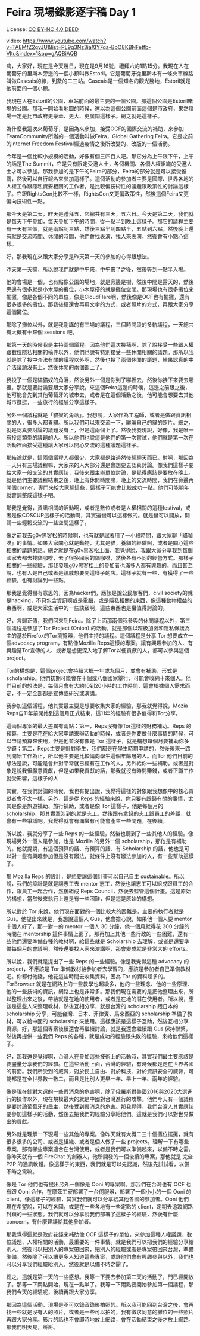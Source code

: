 # Feira 現場錄影逐字稿 Day 1

License: [CC BY-NC 4.0 DEED](https://creativecommons.org/licenses/by-nc/4.0/deed.zh-hant)

video: https://www.youtube.com/watch?v=TAEMfZ2gvJU&list=PL9q3Nz3iaXIY7qa-BpO8KBNFetfb-Vltu&index=1&pp=gAQBiAQB

嗨，大家好，現在是今天幾日，現在是9月16號，禮拜六的1點15分。我現在人在葡萄牙的里斯本旁邊的一個小鎮叫做Estoril。它是葡萄牙從里斯本有一條火車線路叫做Cascais的線，到數的二三站。Cascais是一個知名的觀光勝地，Estoril就是他前面的一個小鎮。

我現在人在Estoril的公園，車站前面的最主要的一個公園。那這個公園是Estoril賭場的公園。那我一開始看地圖的時候，還以為這個公園前面這個是市政府，果然賭場一定是比市政府更豪華、更大、更廣闊這樣子。總之就是這樣子。

為什麼我這次來葡萄牙，是因為來參加，接受OCF的國際交流的補助，來參加TeamCommunity所辦的一個活動叫做Feira，Global Gathering Feira。它是之前的Internet Freedom Festival經過疫情之後所改變的、改版的一個活動。

今年是一個比較小規模的活動，好像有個三四百人吧。那它分為上午跟下午，上午的話是The Summit，它是只有限定受邀人士，各個機關、各個人權組織的受邀人士才可以參加。那我參加的是下午的Feira的部分，Feira的部分就是可以接受推薦，然後可以自行報名來參加這樣子。這個活動的參加者主要是國際、世界各地的人權工作跟隱私資安相關的工作者，是比較偏技術性的議題跟政策性的討論這樣子。它跟RightsCon比較不一樣，RightsCon又更偏政策性，然後這個Feira又更偏向技術性一點。

那今天是第二天，昨天是禮拜五，它總共有三天，五六日。今天是第二天，我們就是每天下午參加，每天參加下午的時間，從一點半到晚上這樣子。那它的議程主要有一天有三個，就是兩點到三點，然後三點半到四點半，五點到六點。然後晚上還有就是交流時間、休閒的時間，他們會找表演，找人來表演，然後會有小點心這樣。

好，那我現在來跟大家分享是昨天第一天的參加的心得跟想法。

昨天第一天嘛，所以說我們就是中午來，中午來了之後，然後等到一點半入場。

他的會場是一個，也有點像公園的場地，就是旁邊是樹，然後中間是露天的，然後旁邊有很多就是小木屋的攤位，小木屋搭的就是攤位空間。那現場也有很多攤位來擺攤，像是各個不同的單位，像是CloudFlare啊，然後像是OCF也有擺攤，還有很多很多的攤位。那我後續還會再用文字的方式，或者照片的方式，再跟大家分享這個攤位。

那除了攤位以外，就是我剛講的有三場的議程，三個時間段的多軌議程，一天總共有大概有十來個 sessions 吧。

那第一天的時候我是主持兩個議程。因為他們這次投稿啊，除了說接受一些跟人權跟數位隱私相關的稿件以外，他們也說有特別接受一些休閒相關的議題。那所以我就是除了投中介法有關的議程以外啊，然後也投了兩個休閒的議題，結果認真的中介法議題沒有上，然後休閒的兩個都上了。

我投了一個是貓貓奴的角落，然後另外一個是你到了哪裡去，然後你接下來要去哪裡。那就是要討論要跟大家分享說，來這個Feira這邊的時候，這邊之前跟之後，他可能會先到其他葡萄牙的城市去，或者是在這個活動之後，他可能會想要去其他城市逛逛，一些旅行的經驗分享這樣子。

另外一個議程就是「貓奴的角落」。我想說，大家作為工程師，或者是做跟資訊相關的人，很多人都養貓。所以我們可以來交流一下，曬曬自己的貓的照片。總之，就是認真要討論的議題沒有上，但是這兩個上了。然後我發現說，好像，我是唯一有投這類型的議題的人。所以他們也說這是他們的第一次嘗試，他們就是第一次在活動裡面接受這種讓大家可以開心交流的這種議題這樣子。

那結論就是，這兩個議程人都很少，大家都是路過然後聊聊天而已。對啊，那因為一天只有三場議程嘛，大家來的人大部分還是會想要去認真討論。像我們這樣子要給大家一般交流的其實應該，我後來跟主辦單位討論，是覺得應該是要放在晚上。就是他們主要議程結束之後，晚上有休閒時間嘛，晚上的交流時間，我們在旁邊再開個corner，專門來給大家聊這些，這樣子可能會比較成功一點。他們可能明年就會調整成這樣子吧。

那我是覺得，資訊相關的活動啊，或者是數位或者是人權相關的這種festival，或者是像COSCUP這樣子的活動啊，其實還蠻可以這樣做的。就是蠻可以開放，開闢一些輕鬆交流的一些空間這樣子。

像之前我去g0v黑客松的時候啊，也有就是試著用了一小段時間，跟大家聊「貓咖啡」的事情。如果大家關心就是動物，尤其是貓，養貓的經驗啊，或者是關心這些相關的議題的話。總之就是在g0v黑客松上面，我覺得說，我跟大家分享我到每個國家去都去找貓咖啡，去了很多國家的貓咖啡，然後各有不同的經營方式。那樣子相關的一些經驗，那我發現g0v黑客松上的參加者也滿多人都有興趣的。而且甚至說，也有人是自己或者是親戚想要開這樣子的店。這樣子就有一些、有獲得了一些經驗，也有討論到一些點。

那我是覺得蠻有意思的，因為hacker們，應該是說公民駭客們，civil society的就是hacking，不只包含資訊啊或是電腦，或是隱私相關的東西，像這種動物權益的東西啊，或是大家生活中的一些訣竅啊，這些東西也是蠻值得討論的。

好，言歸正傳，我們回來到Feira。除了上面那兩個我參與的休閒議程以外，第三個議程是參加了Tor Project (Onion) 的活動。就是那個以超級加密和隱私保護為主的基於Firefox的Tor瀏覽器，他們主持的議程。這個議程是分享 Tor 想要成立一個advocacy program，有點像Mozilla Reps這樣的專案。讓有興趣參加的人、有興趣幫Tor宣傳的人、或者是想更深入地了解Tor以便貢獻的人，都可以參與這個project。

Tor的構想是，這個project會持續大概一年或九個月，並會有補助，形式是scholarship。他們初期可能會在十個或八個國家舉行，可能會收納十來個人。他們目前的想法是，每個月會有大約10到20小時的工作時間，這會根據個人需求而定，不一定全部都是宣傳或研究或演講。

我參加這個議程，他其實最主要是想要收集大家的經驗，那我就覺得說，Mozia Reps自11年前開始到這個月正式結束，這11年的經驗有很多值得和Tor分享。

這兩個專案的最大差異有兩點：第一，Reps沒有像Tor這樣的財務補助。Reps 的預算，主要是花在給大家申請來辦活動的時候，或者是你要做什麼事情的時候，可以申請預算來使用，但是他並沒有像是 Tor 這樣子，就是構想每個月要補助你多少錢；第二，Reps主要是針對學生，我們都是在學生時期申請的，然後後來一路到開始工作為止，所以他主要是比較偏向學生這個年齡層的人。而Tor 他們目前的想法是說，可能是會針對平常就已經有在工作的人，另外給你一些補助。或者是對象是說我很願意貢獻，但是如果我貢獻的話，那我就沒有時間賺錢，或者正職工作就受影響，這樣子的人

其實，在我們討論的時候，我也有提出說，我覺得這樣的對象跟我想像中的核心貢獻者會不太一樣。另外，這是從 Reps 的經驗來說，你只要有跟錢有關的事情，尤其是像是旅遊補助、旅行補助，或者是像 Tor 這樣子，他是每個月的 scholarship，那其實牽涉到的就是志工。然後跟有拿錢的志工跟員工的差距，就會有一些爭議吧。我覺得就會有滿蠻有可能會產生一些問題，在後續。

所以說，我就分享了一些 Reps 的一些經驗，然後也聽到了一些其他人的經驗。像現場另外一個人是參加，也是 Mozilla 的另外一個 scholarship，那他是有補助的。他就提說，有這個預算的話、有預算的話、有 Scholarship 的話，他也是可以對一些有興趣參加但是沒有辦法，就條件上沒有辦法參加的人，有一些幫助這樣子。

那 Mozilla Reps 的設計，是想要讓這個計畫可以自己自主 sustainable。所以說，我們的設計是就是讓志工去 mentor 志工，然後也讓志工可以組成跟員工的合作，跟員工一起合作，然後組成 Reps Council，然後去監管這個計畫。這是原始的構想，當然後來執行上還是有一些困難，但是這是原始的構想。

所以對於 Tor 來說，他們現在面對的一個比較大的困難是，主要的執行者就是 Gus。他提出來就是，我想說這個人 Gus，他會擔心說，如果他一個人要 mentor 十個人好了，那一對一的 mentor 一個人 30 分鐘，他一個月就得花 300 分鐘的時間在 mentorship 這件事情上面了。那再加上其他一些行政的一些困難，還有一些他們還要準備各種的教材啊，給這些就是 Scholarship 去理解，或者是還要準備每個月的會議啊，然後還要找人家來演講啊，那會變成就是非常大的 efforts。

所以說，我們就是提出了一些 Reps 的一些經驗。像是我覺得這種 advocacy 的 project，不應該是 Tor 準備教材給參加者去學習的，應該是參加者自己準備教材吧。你都付他錢，他花這些時間去收集資料，因為 Tor 的資料超多的。TorBrowser 就是在網路上的一些教學也超級多，他的一些理念、他的一些原理、他的一些技術的資訊，網路上也是非常多。那我們現在需要的是把他整理出來，所以整理出來之後，帶給就是在地的使用者，或者是在地的潛在使用者。所以說，應該是這些人來整理教材，然後互相分享，就是台灣的 scholarship 跟日本的 scholarship 分享，可能台灣、日本、菲律賓、馬來西亞的 scholarship 準備了教材，可以給中國的 scholarship 來使用。這樣應該是這樣子互助，然後互相分享資源。好，那這個專案後續還會再繼續討論，就是我還會繼續跟 Gus 保持聯繫，然後再提供一些我們 Reps 的各種，就是成功的經驗跟失敗的經驗，來給他們這樣子。

好，那我還是覺得啊，台灣人在參加這些技術上的活動時，其實我們最主要應該是要盡量分享我們的經驗。在這些活動上面，台灣的經驗，有時候都是走在世界各國的前面。我們所受到的威脅，對於民主自由、對於科技、對於資訊安全的威脅，可能都是在全世界數一數二，而且是比別人更早一年、早上一年、兩年的經驗。

像是現在針對大選的一些假消息的危害啊，除了俄羅斯對美國2016與2020大選進行的操作以外，現在規模最大的就是中國對台灣進行的攻擊。他們今天有一個議程是要討論葡萄牙的民主，然後受到假消息的危害。那我覺得，我們台灣人其實應該要參加這樣子的活動，然後去把我們的經驗分享給他們。這就是我們可以對世界做出的貢獻。

另外就是理解一下現場一些其他的專案。像昨天就有大概二三十個攤位擺攤，就有很多很多的公司、或者是組織、或者是個人做了一些 projects。理解一下有哪些專案，那有哪些專案適合在台灣使用，或者是我們可以準備起來，以備不時之需。像昨天就有一個 FireChat 的創辦人，他所開發的一個後續的專案，那他就是 完全 P2P 的通訊軟體。像這樣子的東西，我們就是可以先認識，然後先試試看，以備不時之需嘛。

像是 Tor 他們也有提出另外一個像是 Ooni 的專案啊。那我們在台灣也有 OCF 也有跟 Ooni 合作，在摩茲工寮部署了一台伺服器，部署了一個小小的一個 Ooni 的 client。像這樣子的經驗，其實我們就可以分享給其他各國的參加者。Ooni 他們現在希望說，可以在各國，或是在一些各地有一些定點的 client，定期去追蹤網路封鎖的一些狀態。我們就可以分享說我們部署了這樣子的經驗，然後有什麼 concern，有什麼建議給其他參加者。

那我覺得這就是政府花錢來補助像 OCF 這樣子的單位，來參加這種人權議題、數位議題、人權相關的活動，最重要的一件事情。就是我們可以把我們的經驗分享給別人，然後可以把別人的專案帶回來，把別人的經驗或者是專案帶回來台灣，準備準備。然後除了可以讓更多人知道這些專案，或許他們會有興趣參與以外，我們也可以分享我們經驗給別人，然後就是以備不時之需了。

總之，這就是第一天的一些感想。我等一下要去參加第二天的活動了，門已經開放了。那等一下兩點開始，現在一點半了。我等一下兩點要開始參加第一個議程，那我們今天的經驗呢，後續再跟大家分享。

那因為這個活動，現場是不可以錄音錄影拍照的。所以我可能回到台灣之後，會再找一些就是沒有人的照片，或者是一些可以拍的，我有徵求同意的攤位的一些照片再跟大家分享。影片的話也不會即時地放上網路，會在活動結束之後才放上網路。那我們明天見，掰掰。
